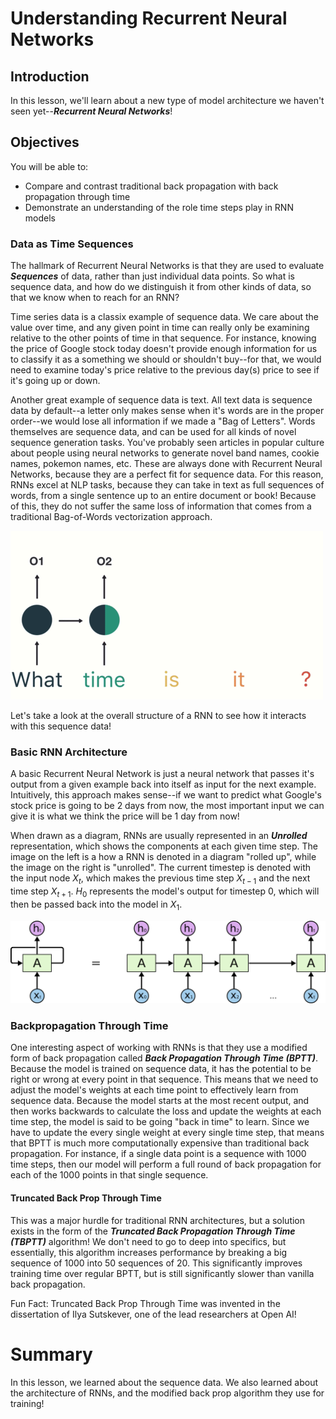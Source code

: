 
# Understanding Recurrent Neural Networks

## Introduction

In this lesson, we'll learn about a new type of model architecture we haven't seen yet--**_Recurrent Neural Networks_**!

## Objectives

You will be able to:

* Compare and contrast traditional back propagation with back propagation through time
* Demonstrate an understanding of the role time steps play in RNN models

### Data as Time Sequences

The hallmark of Recurrent Neural Networks is that they are used to evaluate **_Sequences_** of data, rather than just individual data points. So what is sequence data, and how do we distinguish it from other kinds of data, so that we know when to reach for an RNN? 

Time series data is a classix example of sequence data. We care about the value over time, and any given point in time can really only be examining relative to the other points of time in  that sequence. For instance, knowing the price of Google stock today doesn't provide enough information for us to classify it as a something we should or shouldn't buy--for that, we would need to examine today's price relative to the previous day(s) price to see if it's going up or down. 

Another great example of sequence data is text. All text data is sequence data by default--a letter only makes sense when it's words are in the proper order--we would lose all information if we made a "Bag of Letters". Words themselves are sequence data, and can be used for all kinds of novel sequence generation tasks. You've probably seen articles in popular culture about people using neural networks to generate novel band names, cookie names, pokemon names, etc. These are always done with Recurrent Neural Networks, because they are a perfect fit for sequence data. For this reason, RNNs excel at NLP tasks, because they can take in text as full sequences of words, from a single sentence up to an entire document or book! Because of this, they do not suffer the same loss of information that comes from a traditional Bag-of-Words vectorization approach. 

<img src='unrolled.gif'>

Let's take a look at the overall structure of a RNN to see how it interacts with this sequence data!

### Basic RNN Architecture

A basic Recurrent Neural Network is just a neural network that passes it's output from a given example back into itself as input for the next example. Intuitively, this approach makes sense--if we want to predict what Google's stock price is going to be 2 days from now, the most important input we can give it is what we think the price will be 1 day from now!

When drawn as a diagram, RNNs are usually represented in an **_Unrolled_** representation, which shows the components at each given time step. The image on the left is a how a RNN is denoted in a diagram "rolled up", while the image on the right is "unrolled". The current timestep is denoted with the input node $X_t$, which makes the previous time step $X_{t-1}$ and the next time step $X_{t+1}$.  $H_0$ represents the model's output for timestep 0, which will then be passed back into the model in $X_1$. 

<img src='RNN-unrolled.png'>



### Backpropagation Through Time

One interesting aspect of working with RNNs is that they use a modified form of back propagation called **_Back Propagation Through Time (BPTT)_**. Because the model is trained on sequence data, it has the potential to be right or wrong at every point in that sequence. This means that we need to adjust the model's weights at each time point to effectively learn from sequence data. Because the model starts at the most recent output, and then works backwards to calculate the loss and update the weights at each time step, the model is said to be going "back in time" to learn.  Since we have to update the every single weight at every single time step, that means that BPTT is much more computationally expensive than traditional back propagation. For instance, if a single data point is a sequence with 1000 time steps, then our model will perform a full round of back propagation for each of the 1000 points in that single sequence. 

#### Truncated Back Prop Through Time

This was a major hurdle for traditional RNN architectures, but a solution exists in the form of the **_Truncated Back Propagation Through Time (TBPTT)_** algorithm! We don't need to go to deep into specifics, but essentially, this algorithm increases performance by breaking a big sequence of 1000 into 50 sequences of 20. This significantly improves training time over regular BPTT, but is still significantly slower than vanilla back propagation. 

Fun Fact: Truncated Back Prop Through Time was invented in the dissertation of Ilya Sutskever, one of the lead researchers at Open AI!



# Summary

In this lesson, we learned about the sequence data. We also learned about the architecture of RNNs, and the modified back prop algorithm they use for training!
